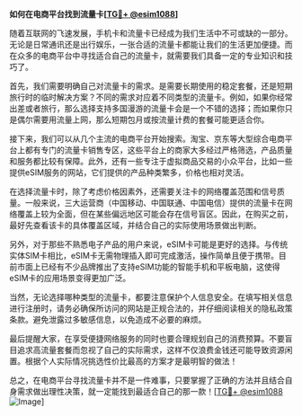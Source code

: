 **如何在电商平台找到流量卡[[TG💪+ @esim1088](https://t.me/s/esim1088)]**

随着互联网的飞速发展，手机卡和流量卡已经成为我们生活中不可或缺的一部分。无论是日常通讯还是出行娱乐，一张合适的流量卡都能让我们的生活更加便捷。而在众多的电商平台中寻找适合自己的流量卡，就需要我们具备一定的专业知识和技巧了。

首先，我们需要明确自己对流量卡的需求。是需要长期使用的稳定套餐，还是短期旅行时的临时解决方案？不同的需求对应着不同类型的流量卡。例如，如果你经常出差或者旅行，那么选择支持多国漫游的流量卡会是一个不错的选择；而如果你只是偶尔需要用流量上网，那么短期包月或按流量计费的套餐可能更适合你。

接下来，我们可以从几个主流的电商平台开始搜索。淘宝、京东等大型综合电商平台上都有专门的流量卡销售专区，这些平台上的商家大多经过严格筛选，产品质量和服务都比较有保障。此外，还有一些专注于虚拟商品交易的小众平台，比如一些提供eSIM服务的网站，它们提供的产品种类繁多，价格也相对灵活。

在选择流量卡时，除了考虑价格因素外，还需要关注卡的网络覆盖范围和信号质量。一般来说，三大运营商（中国移动、中国联通、中国电信）提供的流量卡在网络覆盖上较为全面，但在某些偏远地区可能会存在信号盲区。因此，在购买之前，最好先查看该卡的具体覆盖区域，并结合自己的实际使用场景做出判断。

另外，对于那些不熟悉电子产品的用户来说，eSIM卡可能是更好的选择。与传统实体SIM卡相比，eSIM卡无需物理插入即可完成激活，操作简单且便于携带。目前市面上已经有不少品牌推出了支持eSIM功能的智能手机和平板电脑，这使得eSIM卡的应用场景变得更加广泛。

当然，无论选择哪种类型的流量卡，都要注意保护个人信息安全。在填写相关信息进行注册时，请务必确保所访问的网站是正规合法的，并仔细阅读相关的隐私政策条款。避免泄露过多敏感信息，以免造成不必要的麻烦。

最后提醒大家，在享受便捷网络服务的同时也要合理规划自己的消费预算。不要盲目追求高流量套餐而忽视了自己的实际需求，这样不仅浪费金钱还可能导致资源闲置。根据个人实际情况挑选性价比最高的方案才是最明智的做法！

总之，在电商平台寻找流量卡并不是一件难事，只要掌握了正确的方法并且结合自身需求做出理性决策，就一定能找到最适合自己的那一款！[[TG💪+ @esim1088](https://t.me/s/esim1088) ![Image](https://i.postimg.cc/4NQfJmqS/Snipaste-2025-05-13-00-14-12.png)]